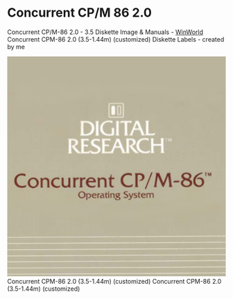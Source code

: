 # Concurrent CP/M 86 2.0
Concurrent CP/M-86 2.0 - 3.5 Diskette Image & Manuals - [WinWorld](https://winworldpc.com/download/40c3b55d-c38a-18c3-9a11-c3a4e284a2ef)
Concurrent CPM-86 2.0 (3.5-1.44m) (customized)
Diskette Labels - created by me

![disk label](https://github.com/ifknot/Concurrent-CP-M-86-2.0-/blob/master/concurrent%20cpm%2086%20disk%20label.png)
Concurrent CPM-86 2.0 (3.5-1.44m) (customized)
Concurrent CPM-86 2.0 (3.5-1.44m) (customized)
